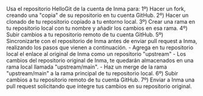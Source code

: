 Usa el repositorio HelloGit de la cuenta de Inma para:
1º) Hacer un fork, creando una "copia" de su repositorio en tu cuenta GitHub.
2º) Hacer un clonado de tu repositorio copiado a tu entorno local.
3º) Crear una rama en tu repositorio local con tu nombre y añadir los cambios en esa rama.
4º) Subir cambios a tu repositorio remoto de tu cuenta GitHub.
5º) Sincronizarte con el repositorio de Inma antes de enviar pull request a Inma, realizando los pasos que vienen a continuación.
    - Agrega en tu repositorio local el enlace al original de Inma como un repositorio "upstream"
    - Los cambios del repositorio original de Inma, te quedarán almacenados en una rama local llamada "upstream/main".
    - Haz un merge de la rama "upstream/main" a la rama principal de tu repositorio local.
6º) Subir cambios a tu repositorio remoto de tu cuenta GitHub.
7º) Enviar a Inma una pull request solicitando que integre tus cambios en su repositorio original.


